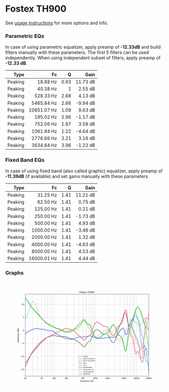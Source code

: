 # Fostex TH900
See [usage instructions](https://github.com/jaakkopasanen/AutoEq#usage) for more options and info.

### Parametric EQs
In case of using parametric equalizer, apply preamp of **-12.33dB** and build filters manually
with these parameters. The first 5 filters can be used independently.
When using independent subset of filters, apply preamp of **-12.33 dB**.

| Type    | Fc          |    Q | Gain     |
|--------:|------------:|-----:|---------:|
| Peaking | 18.88 Hz    | 0.93 | 11.73 dB |
| Peaking | 40.38 Hz    | 1    | 2.55 dB  |
| Peaking | 528.33 Hz   | 2.88 | 4.13 dB  |
| Peaking | 5465.84 Hz  | 2.66 | -9.94 dB |
| Peaking | 10851.07 Hz | 1.09 | 9.63 dB  |
| Peaking | 195.02 Hz   | 2.96 | -1.17 dB |
| Peaking | 752.06 Hz   | 1.87 | 3.58 dB  |
| Peaking | 1061.94 Hz  | 1.22 | -4.64 dB |
| Peaking | 2776.66 Hz  | 3.21 | 3.16 dB  |
| Peaking | 3634.84 Hz  | 3.96 | -1.22 dB |

### Fixed Band EQs
In case of using fixed band (also called graphic) equalizer, apply preamp of **-11.39dB**
(if available) and set gains manually with these parameters.

| Type    | Fc          |    Q | Gain     |
|--------:|------------:|-----:|---------:|
| Peaking | 31.25 Hz    | 1.41 | 11.21 dB |
| Peaking | 62.50 Hz    | 1.41 | 0.75 dB  |
| Peaking | 125.00 Hz   | 1.41 | 0.21 dB  |
| Peaking | 250.00 Hz   | 1.41 | -1.73 dB |
| Peaking | 500.00 Hz   | 1.41 | 4.93 dB  |
| Peaking | 1000.00 Hz  | 1.41 | -3.46 dB |
| Peaking | 2000.00 Hz  | 1.41 | 1.32 dB  |
| Peaking | 4000.00 Hz  | 1.41 | -4.63 dB |
| Peaking | 8000.00 Hz  | 1.41 | 4.53 dB  |
| Peaking | 16000.01 Hz | 1.41 | 4.44 dB  |

### Graphs
![](./Fostex%20TH900.png)